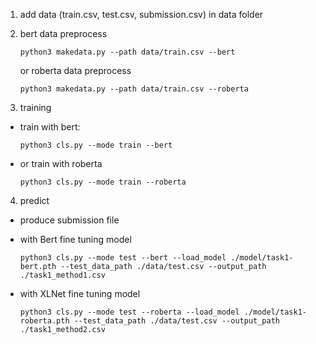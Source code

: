 1. add data (train.csv, test.csv, submission.csv) in data folder

2. bert data preprocess

       python3 makedata.py --path data/train.csv --bert

   or roberta data preprocess

       python3 makedata.py --path data/train.csv --roberta

3. training
- train with bert:

      python3 cls.py --mode train --bert

- or train with roberta

      python3 cls.py --mode train --roberta


4. predict
- produce submission file

- with Bert fine tuning model
	  
      python3 cls.py --mode test --bert --load_model ./model/task1-bert.pth --test_data_path ./data/test.csv --output_path ./task1_method1.csv

- with XLNet fine tuning model
 
	  python3 cls.py --mode test --roberta --load_model ./model/task1-roberta.pth --test_data_path ./data/test.csv --output_path ./task1_method2.csv
